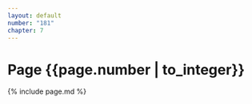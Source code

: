```yaml
---
layout: default
number: "181"
chapter: 7
---
```


# Page {{page.number | to_integer}}
{% include page.md %}

